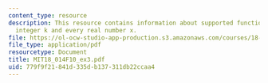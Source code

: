 ```yaml
---
content_type: resource
description: This resource contains information about supported functions, positive
  integer k and every real number x.
file: https://ol-ocw-studio-app-production.s3.amazonaws.com/courses/18-014-calculus-with-theory-fall-2010/779f9f21841d335db137311db22ccaa4_MIT18_014F10_ex3.pdf
file_type: application/pdf
resourcetype: Document
title: MIT18_014F10_ex3.pdf
uid: 779f9f21-841d-335d-b137-311db22ccaa4
---
```

